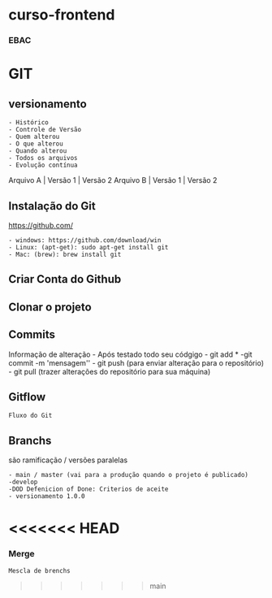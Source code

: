 # curso-frontend
### EBAC

# GIT
## versionamento 
    - Histórico
    - Controle de Versão 
    - Quem alterou 
    - O que alterou 
    - Quando alterou 
    - Todos os arquivos 
    - Evolução contínua 


Arquivo A | Versão 1 | Versão 2 
Arquivo B | Versão 1 | Versão 2 


## Instalação do Git
https://github.com/

    - windows: https://github.com/download/win 
    - Linux: (apt-get): sudo apt-get install git 
    - Mac: (brew): brew install git 
## Criar Conta do Github

## Clonar o projeto 

## Commits
Informação de alteração
    - Após testado todo seu códgigo
    - git add *
    -git commit -m 'mensagem''
    - git push (para enviar alteração para o repositório)
    - git pull (trazer alterações do repositório para sua máquina)

## Gitflow
    Fluxo do Git 


## Branchs 
são ramificação / versões paralelas

    - main / master (vai para a produção quando o projeto é publicado)
    -develop
    -DOD Defenicion of Done: Criterios de aceite
    - versionamento 1.0.0
<<<<<<< HEAD
=======

### Merge 
    Mescla de brenchs 
>>>>>>> main
